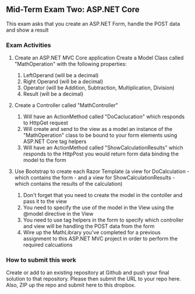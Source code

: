 ## Mid-Term Exam Two: ASP.NET Core

This exam asks that you create an ASP.NET Form, handle the POST data and show a result

### Exam Activities

1. Create an ASP.NET MVC Core application
Create a Model Class called "MathOperation" with the following properties:  
   1. LeftOperand (will be a decimal)
   2. Right Operand (will be a decimal)
   3. Operator (will be Addition, Subtraction, Multiplication, Division)
   4. Result (will be a decimal)

2. Create a Controller called "MathController"
   1. Will have an ActionMethod called "DoCaclucation" which responds to HttpGet request
   2. Will create and send to the view as a model an instance of the "MathOperation" class to be bound to your form elements using ASP.NET Core tag helpers
   3. Will have an ActionMethod called "ShowCalculationResults" which responds to the HttpPost you would return form data binding the model to the form

3. Use Bootstrap to create each Razor Template (a view for DoCalculation - which contains the form - and a view for ShowCalculationResults - which contains the results of the calculation)
   1. Don't forget that you need to create the model in the contoller and pass it to the view
   2. You need to specify the use of the model in the View using the @model directive in the View
   3. You need to use tag helpers in the form to specify which controller and view will be handling the POST data from the form
   4. Wire up the MathLibrary you've completed for a previous assignment to this ASP.NET MVC project in order to perform the required calcuations


### How to submit this work
Create or add to an existing repository at Github and push your final solution to that repository.  Please then submit the URL to your repo here.
Also, ZIP up the repo and submit here to this dropbox.